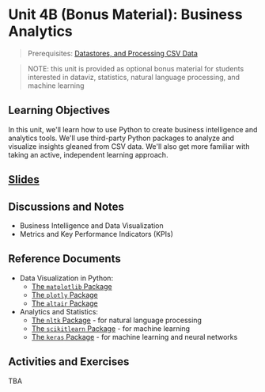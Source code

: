 
# Unit 4B (Bonus Material): Business Analytics

> Prerequisites: [Datastores, and Processing CSV Data](unit-4.md)

> NOTE: this unit is provided as optional bonus material for students interested in dataviz, statistics, natural language processing, and machine learning

## Learning Objectives

In this unit, we'll learn how to use Python to create business intelligence and analytics tools. We'll use third-party Python packages to analyze and visualize insights gleaned from CSV data. We'll also get more familiar with taking an active, independent learning approach.

## [Slides](https://docs.google.com/presentation/d/1frWgIWxloO7estJmm1dyuOPptIKf_d7eCiggmEyP5C4/edit?usp=sharing)

## Discussions and Notes

  + Business Intelligence and Data Visualization
  + Metrics and Key Performance Indicators (KPIs)

## Reference Documents

  + Data Visualization in Python:
    + [The `matplotlib` Package](/notes/python/packages/matplotlib.md)
    + [The `plotly` Package](/notes/python/packages/plotly.md)
    + [The `altair` Package](/notes/python/packages/altair.md)
  + Analytics and Statistics:
    + [The `nltk` Package](/notes/python/packages/nltk.md) - for natural language processing
    + [The `scikitlearn` Package](https://scikit-learn.org/stable/) - for machine learning
    + [The `keras` Package](http://data-creative.info/projects/2018/12/16/learning-keras-tensorflow-py/) - for machine learning and neural networks

## Activities and Exercises

TBA
